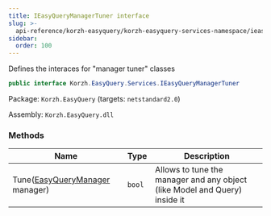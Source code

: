 ```yaml
---
title: IEasyQueryManagerTuner interface
slug: >-
  api-reference/korzh-easyquery/korzh-easyquery-services-namespace/ieasyquerymanagertuner-interface
sidebar:
  order: 100
---
```


Defines the interaces for "manager tuner" classes
```csharp
public interface Korzh.EasyQuery.Services.IEasyQueryManagerTuner

```
Package: `Korzh.EasyQuery` (targets: `netstandard2.0`)

Assembly: `Korzh.EasyQuery.dll`

### Methods

| Name | Type | Description | 
| --- | --- | --- | 
| Tune([EasyQueryManager](/easyquery/docs/api-reference/korzh-easyquery/korzh-easyquery-services-namespace/easyquerymanager-class) manager) | `bool` | Allows to tune the manager and any object (like Model and Query) inside it |
